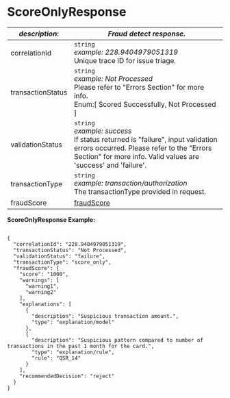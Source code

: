 
# ScoreOnlyResponse

| *description*: | *Fraud detect response.*|
|----|----|
| correlationId |    ``` string ```  <br/>  *example: 228.9404979051319* <br/> Unique trace ID for issue triage.|
| transactionStatus | ``` string ```   <br/>  *example: Not Processed* <br/> Please refer to "Errors Section" for more info. <br/> Enum:[ Scored Successfully, Not Processed ]|
| validationStatus | ``` string ```   <br/>  *example: success* <br/> If status returned is "failure", input validation errors occurred. Please refer to the "Errors Section" for more info. Valid values are 'success' and 'failure'.|
| transactionType |    ``` string ```  <br/>  *example: transaction/authorization* <br/> The transactionType provided in request.|
| fraudScore | [fraudScore](?path=docs/schemas-md/FraudScore.md)|


**ScoreOnlyResponse Example:**

```{r}

{
  "correlationId": "228.9404979051319",
  "transactionStatus": "Not Processed",
  "validationStatus": "failure",
  "transactionType": "score_only",
  "fraudScore": {
    "score": "1000",
    "warnings": [
      "warning1",
      "warning2"
    ],
    "explanations": [
      {
        "description": "Suspicious transaction amount.",
        "type": "explanation/model"
      },
      {
        "description": "Suspicious pattern compared to number of transactions in the past 1 month for the card.",
        "type": "explanation/rule",
        "rule": "QSR_14"
      }
    ],
    "recommendedDecision": "reject"
  }
}
```  





